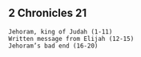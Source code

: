 ## 2 Chronicles 21

```
Jehoram, king of Judah (1-11)
Written message from Elijah (12-15)
Jehoram’s bad end (16-20)
```
